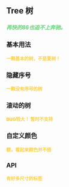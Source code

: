 ## Tree 树
<h5 style="color: #66d476">再快的86也追不上奔驰。</h5>

<script setup>
    import BasicDemo from '../demo/basic_demo.vue'
    import ColorDemo from '../demo/color_demo.vue'
    import NoneHeaderDemo from '../demo/none_header_demo.vue'
    import OverflowDemo from '../demo/overflow_demo.vue'
    import Preview from '../../../src/components/preview.vue'
</script>

### 基本用法
<p style="color: #ffcf3f; font-size: 12px; font-weight: 900;">一颗基本的树，不是夏树！</p>
<BasicDemo />
<Preview comp="tree" demo="basic_demo" />

### 隐藏序号
<p style="color: #ffcf3f; font-size: 12px; font-weight: 900;">一颗没有序号的树</p>
<NoneHeaderDemo />
<Preview comp="tree" demo="none_header_demo" />

### 滚动的树
<p style="color: #ffcf3f; font-size: 12px; font-weight: 900;">BUG较大！ 暂时不支持</p>
<!--<OverflowDemo />-->
<Preview comp="tree" demo="overflow_demo" />

### 自定义颜色
<p style="color: #ffcf3f; font-size: 12px; font-weight: 900;">额，看起来颜色并不搭</p>
<ColorDemo />
<Preview comp="tree" demo="color_demo" />

<!-- API表格 -->
### API
<p style="color: #ffcf3f; font-size: 12px; font-weight: 900;">有好多尺寸的标签</p>
<script setup>
    import ApiTable from '../../../src/components/api_table.vue'
    const data = {
        columns: [
            {
                title: '名称'
            },
            {
                title: '类型'
            },
            {
                title: '默认值'
            },
            {
                title: '说明'
            }
        ],
        item: [
            {
                name: 'options',
                type: 'Array',
                default: '[]',
                explain: '内容数据'
            },
            {
                name: 'none-header',
                type: 'Boolean',
                default: 'false | true',
                explain: '是否有序号'
            },
            {
                name: 'number-color',
                type: 'String',
                default: '#ffcf3f',
                explain: '序号颜色'
            },
            {
                name: 'text-color',
                type: 'String',
                default: 'black',
                explain: '文本颜色'
            },
            {
                name: 'height',
                type: 'String',
                default: '100%',
                explain: '高度属性'
            }
        ]
  }
</script>
<ApiTable :data="data" />

<!-- 底部导航 -->
<script setup>
    import BottomTabs from '../../../src/components/bottom_tabs.vue'
</script>

<BottomTabs up="Breadcrumb" down="Message" />
